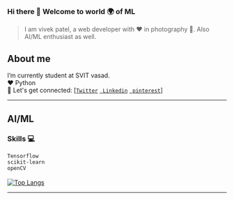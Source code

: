 ### Hi there 👋 Welcome to world 🌍 of ML 
  > I am vivek patel, a web developer with ♥ in photography 📸. Also AI/ML enthusiast as well.

## About me
I’m currently student at SVIT vasad.<br>
:hearts: Python<br>
🤝 Let's get connected: 
      [[`Twitter`](https://www.twitter.com/Vivek2509_)
      [` Linkedin`](https://www.linkedin.com/in/vivek2509/)
      [` pinterest`](https://in.pinterest.com/Vivek2509_/)]

---

## AI/ML <br>
### Skills :computer:
`Tensorflow`<br>
`scikit-learn`<br>
`openCV`<br>
    <br>
  [![Top Langs](https://github-readme-stats.vercel.app/api/top-langs/?username=Vivek2509&hide=javascript,html,css,php)](https://github.com/Vivek2509/)<br>
  
  <!--[![ReadMe Card](https://github-readme-stats.vercel.app/api/pin/?username=Vivek2509&repo=face-recognition)](https://github.com/Vivek2509/face-recognition)
      [![ReadMe Card](https://github-readme-stats.vercel.app/api/pin/?username=Vivek2509&repo=Email_spam_detection)](https://github.com/Vivek2509/Email_spam_detection)-->

---
